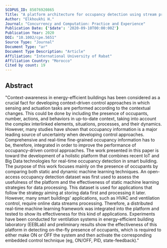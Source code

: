 ```yaml
---
SCOPUS_ID: 85076920865
Title: "A platform architecture for occupancy detection using stream processing and machine learning approaches"
Author: "Elkhoukhi H."
Journal: "Concurrency and Computation: Practice and Experience"
Publication Date: {'$date': '2020-09-10T00:00:00Z'}
Publication Year: 2020
DOI: "10.1002/cpe.5651"
Source Type: "Journal"
Document Type: "ar"
Document Type Description: "Article"
Affiliation: "International University of Rabat"
Affiliation Country: "Morocco"
Cited by count: 19
---
```


## Abstract
"Context-awareness in energy-efficient buildings has been considered as a crucial fact for developing context-driven control approaches in which sensing and actuation tasks are performed according to the contextual changes. This could be done by including the presence of occupants, number, actions, and behaviors in up-to-date context, taking into account the complex interlinked elements, situations, processes, and their dynamics. However, many studies have shown that occupancy information is a major leading source of uncertainty when developing control approaches. Comprehensive and real-time fine-grained occupancy information has to be, therefore, integrated in order to improve the performance of occupancy-driven control approaches. The work presented in this paper is toward the development of a holistic platform that combines recent IoT and Big Data technologies for real-time occupancy detection in smart building. The purpose of this work focuses mainly on the presence of occupants by comparing both static and dynamic machine learning techniques. An open-access occupancy detection dataset was first used to assess the usefulness of the platform and the effectiveness of static machine learning strategies for data processing. This dataset is used for applications that follow the strategy aiming at storing data first and processing it later. However, many smart buildings' applications, such as HVAC and ventilation control, require online data streams processing. Therefore, a distributed real-time machine learning framework was integrated into the platform and tested to show its effectiveness for this kind of applications. Experiments have been conducted for ventilation systems in energy-efficient building laboratory (EEBLab) and preliminary results show the effectiveness of this platform in detecting on-the-fly presence of occupants, which is required to either make ON or OFF the system and then activate the corresponding embedded control technique (eg, ON/OFF, PID, state-feedback)."
